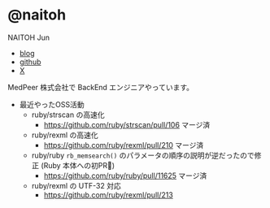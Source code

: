 # @naitoh

NAITOH Jun

- [blog](https://naitoh.hatenablog.com/)
- [github](https://github.com/naitoh)
- [X](https://twitter.com/naitoh)

MedPeer 株式会社で BackEnd エンジニアやっています。
- 最近やったOSS活動
  - ruby/strscan の高速化
    - https://github.com/ruby/strscan/pull/106 マージ済
  - ruby/rexml の高速化
    - https://github.com/ruby/rexml/pull/210 マージ済
  - ruby/ruby `rb_memsearch()` のパラメータの順序の説明が逆だったので修正 (Ruby 本体への初PR🎉)
    - https://github.com/ruby/ruby/pull/11625 マージ済
  - ruby/rexml の UTF-32 対応
    - https://github.com/ruby/rexml/pull/213
